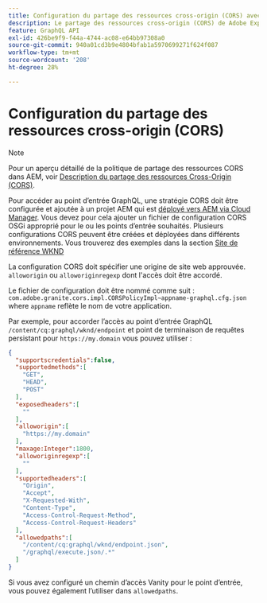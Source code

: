 ```yaml
---
title: Configuration du partage des ressources cross-origin (CORS) avec AEM sans affichage
description: Le partage des ressources cross-origin (CORS) de Adobe Experience Manager permet aux applications web sans interface utilisateur d’effectuer des appels côté client vers AEM. Une configuration CORS est nécessaire pour activer l’accès au point d’entrée GraphQL.
feature: GraphQL API
exl-id: 426be9f9-f44a-4744-ac08-e64bb97308a0
source-git-commit: 940a01cd3b9e4804bfab1a5970699271f624f087
workflow-type: tm+mt
source-wordcount: '208'
ht-degree: 28%

---
```


# Configuration du partage des ressources cross-origin (CORS)

>[!NOTE]
>
>Pour un aperçu détaillé de la politique de partage des ressources CORS dans AEM, voir [Description du partage des ressources Cross-Origin (CORS)](https://experienceleague.adobe.com/docs/experience-manager-learn/foundation/security/understand-cross-origin-resource-sharing.html?lang=fr#understand-cross-origin-resource-sharing-(cors)).

Pour accéder au point d’entrée GraphQL, une stratégie CORS doit être configurée et ajoutée à un projet AEM qui est [déployé vers AEM via Cloud Manager](/help/implementing/cloud-manager/deploy-code.md). Vous devez pour cela ajouter un fichier de configuration CORS OSGi approprié pour le ou les points d’entrée souhaités. Plusieurs configurations CORS peuvent être créées et déployées dans différents environnements. Vous trouverez des exemples dans la section [Site de référence WKND](https://github.com/adobe/aem-guides-wknd/tree/master/ui.config/src/main/content/jcr_root/apps/wknd/osgiconfig)

La configuration CORS doit spécifier une origine de site web approuvée. `alloworigin` ou `alloworiginregexp` dont l&#39;accès doit être accordé.

Le fichier de configuration doit être nommé comme suit : `com.adobe.granite.cors.impl.CORSPolicyImpl~appname-graphql.cfg.json` where `appname` reflète le nom de votre application.

Par exemple, pour accorder l’accès au point d’entrée GraphQL `/content/cq:graphql/wknd/endpoint` et point de terminaison de requêtes persistant pour `https://my.domain` vous pouvez utiliser :

```json
{
  "supportscredentials":false,
  "supportedmethods":[
    "GET",
    "HEAD",
    "POST"
  ],
  "exposedheaders":[
    ""
  ],
  "alloworigin":[
    "https://my.domain"
  ],
  "maxage:Integer":1800,
  "alloworiginregexp":[
    ""
  ],
  "supportedheaders":[
    "Origin",
    "Accept",
    "X-Requested-With",
    "Content-Type",
    "Access-Control-Request-Method",
    "Access-Control-Request-Headers"
  ],
  "allowedpaths":[
    "/content/cq:graphql/wknd/endpoint.json",
    "/graphql/execute.json/.*"
  ]
}
```

Si vous avez configuré un chemin d’accès Vanity pour le point d’entrée, vous pouvez également l’utiliser dans `allowedpaths`.
